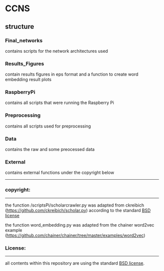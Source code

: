 # CCNS

## structure

### Final_networks
contains scripts for the network architectures used

### Results_Figures
contain results figures in eps format and a function to create word embedding result plots

### RaspberryPi
contains all scripts that were running the Raspberry Pi

### Preprocessing
contains all scripts used for preprocessing

### Data
contains the raw and some preocessed data

### External
contains external functions under the copyright below

-------

### copyright:
-------
the function /scriptsPi/scholarcrawler.py was adapted from ckreibich (https://github.com/ckreibich/scholar.py) according to the standard [BSD license](http://opensource.org/licenses/BSD-2-Clause)

the function word_embedding.py was adapted from the chainer word2vec example (https://github.com/chainer/chainer/tree/master/examples/word2vec)

### License:
-------

all contents within this repository are using the standard [BSD license](http://opensource.org/licenses/BSD-2-Clause).
